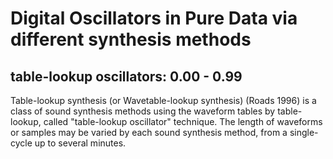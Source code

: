 # Digital Oscillators in Pure Data via different synthesis methods

## table-lookup oscillators: 0.00 - 0.99
Table-lookup synthesis (or Wavetable-lookup synthesis) (Roads 1996) 
is a class of sound synthesis methods using the waveform tables by table-lookup, 
called "table-lookup oscillator" technique. 
The length of waveforms or samples may be varied by each sound synthesis method, 
from a single-cycle up to several minutes.
